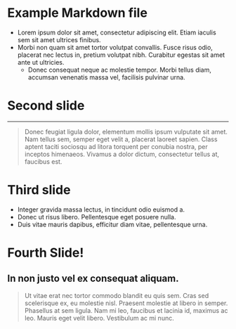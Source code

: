 # Example Markdown file

- Lorem ipsum dolor sit amet, consectetur adipiscing elit. Etiam iaculis sem sit amet ultrices finibus.
- Morbi non quam sit amet tortor volutpat convallis. Fusce risus odio, placerat nec lectus in, pretium volutpat nibh. Curabitur egestas sit amet ante ut ultricies.
  + Donec consequat neque ac molestie tempor. Morbi tellus diam, accumsan venenatis massa vel, facilisis pulvinar urna.

# Second slide

----------------

> Donec feugiat ligula dolor, elementum mollis ipsum vulputate sit amet. Nam tellus sem, semper eget velit a, placerat laoreet sapien. Class aptent taciti sociosqu ad litora torquent per conubia nostra, per inceptos himenaeos. Vivamus a dolor dictum, consectetur tellus at, faucibus est.

# Third slide

- Integer gravida massa lectus, in tincidunt odio euismod a.
- Donec ut risus libero. Pellentesque eget posuere nulla.
- Duis vitae mauris dapibus, efficitur diam vitae, pellentesque urna.

# Fourth Slide!

## In non justo vel ex consequat aliquam.

> Ut vitae erat nec tortor commodo blandit eu quis sem. Cras sed scelerisque ex, eu molestie nisl. Praesent molestie at libero in semper. Phasellus at sem ligula. Nam mi leo, faucibus et lacinia id, maximus ac leo. Mauris eget velit libero. Vestibulum ac mi nunc.
